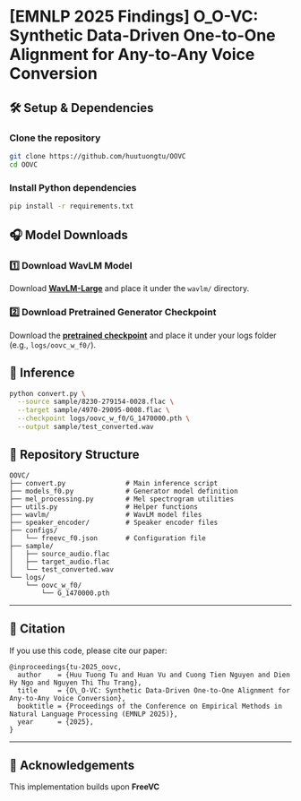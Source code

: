 # [EMNLP 2025 Findings] O_O-VC: Synthetic Data-Driven One-to-One Alignment for Any-to-Any Voice Conversion  


## 🛠 Setup & Dependencies  

### Clone the repository  
```bash
git clone https://github.com/huutuongtu/OOVC
cd OOVC
```

### Install Python dependencies

```bash
pip install -r requirements.txt
```


## 🎧 Model Downloads

### 1️⃣ Download WavLM Model

Download **[WavLM-Large](https://github.com/microsoft/unilm/tree/master/wavlm)** and place it under the `wavlm/` directory.

### 2️⃣ Download Pretrained Generator Checkpoint

Download the **[pretrained checkpoint](https://drive.google.com/drive/folders/120CWHi3L2C-cw4AYcxwCSl6b-Th9PmJA?usp=sharing)**
and place it under your logs folder (e.g., `logs/oovc_w_f0/`).


## 🚀 Inference


```bash
python convert.py \
  --source sample/8230-279154-0028.flac \
  --target sample/4970-29095-0008.flac \
  --checkpoint logs/oovc_w_f0/G_1470000.pth \
  --output sample/test_converted.wav
```

## 📂 Repository Structure

```
OOVC/
├── convert.py               # Main inference script
├── models_f0.py             # Generator model definition
├── mel_processing.py        # Mel spectrogram utilities
├── utils.py                 # Helper functions
├── wavlm/                   # WavLM model files
├── speaker_encoder/         # Speaker encoder files
├── configs/
│   └── freevc_f0.json       # Configuration file
├── sample/
│   ├── source_audio.flac
│   ├── target_audio.flac
│   └── test_converted.wav
└── logs/
    └── oovc_w_f0/
        └── G_1470000.pth
```

---

## 📘 Citation

If you use this code, please cite our paper:

```
@inproceedings{tu-2025_oovc,
  author    = {Huu Tuong Tu and Huan Vu and Cuong Tien Nguyen and Dien Hy Ngo and Nguyen Thi Thu Trang},
  title     = {O\_O-VC: Synthetic Data-Driven One-to-One Alignment for Any-to-Any Voice Conversion},
  booktitle = {Proceedings of the Conference on Empirical Methods in Natural Language Processing (EMNLP 2025)},
  year      = {2025},
}
```

---

## 🧠 Acknowledgements

This implementation builds upon **FreeVC** 
